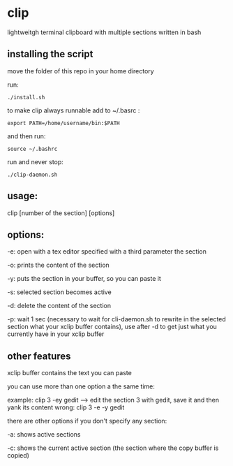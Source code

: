 # clip
lightweitgh terminal clipboard with multiple sections written in bash


## installing the script

move the folder of this repo in your home directory

run:

~~~
./install.sh
~~~


to make clip always runnable
add to ~/.basrc :

~~~
export PATH=/home/username/bin:$PATH
~~~

and then run:

~~~
source ~/.bashrc
~~~


run and never stop:

~~~
./clip-daemon.sh
~~~


## usage:
clip [number of the section] [options]


## options:

-e: open with a tex editor specified with a third parameter the section

-o: prints the content of the section

-y: puts the section in your buffer, so you can paste it

-s: selected section becomes active

-d: delete the content of the section

-p: wait 1 sec (necessary to wait for cli-daemon.sh to rewrite in the selected section what your xclip buffer contains), use after -d to get just what you currently have in your xclip buffer


## other features

xclip buffer contains the text you can paste

you can use more than one option a the same time:

example: clip 3 -ey gedit --> edit the section 3 with gedit, save it and then yank its content
wrong: clip 3 -e -y gedit


there are other options if you don't specify any section:

-a: shows active sections

-c: shows the current active section (the section where the copy buffer is copied)


